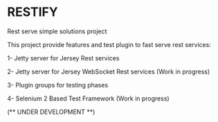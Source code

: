 # RESTIFY
Rest serve simple solutions project

This project provide features and test plugin to fast serve rest services:

1- Jetty server for Jersey Rest services

2- Jetty server for Jersey WebSocket Rest services (Work in progress)

3- Plugin groups for testing phases

4- Selenium 2 Based Test Framework (Work in progress)


(** UNDER DEVELOPMENT **)
